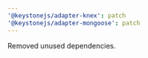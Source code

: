 ```yaml
---
'@keystonejs/adapter-knex': patch
'@keystonejs/adapter-mongoose': patch
---
```


Removed unused dependencies.
